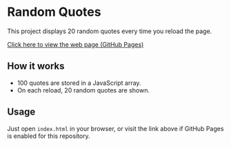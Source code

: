 # Random Quotes

This project displays 20 random quotes every time you reload the page.

[Click here to view the web page (GitHub Pages)](https://bisnukundu.github.io/random-quotes/index.html)

## How it works
- 100 quotes are stored in a JavaScript array.
- On each reload, 20 random quotes are shown.

## Usage
Just open `index.html` in your browser, or visit the link above if GitHub Pages is enabled for this repository.
